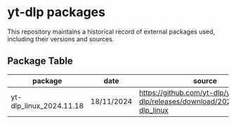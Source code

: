 # yt-dlp packages

This repository maintains a historical record of external packages used, including their versions and sources.

## Package Table

| package                 | date       | source                                                                     |
|-------------------------|------------|----------------------------------------------------------------------------|
| yt-dlp_linux_2024.11.18 | 18/11/2024 | https://github.com/yt-dlp/yt-dlp/releases/download/2024.11.18/yt-dlp_linux |
